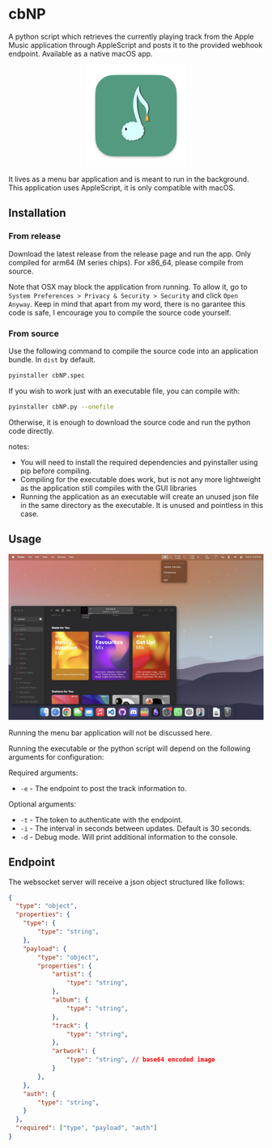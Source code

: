 # cbNP

A python script which retrieves the currently playing track from the Apple Music application through AppleScript and posts it to the provided webhook endpoint. Available as a native macOS app.

<p align="center">
<img src="./assets/logo.png" alt="drawing" width="200"/>
</p>

It lives as a menu bar application and is meant to run in the background. This application uses AppleScript, it is only compatible with macOS.

## Installation

### From release

Download the latest release from the release page and run the app. Only compiled for arm64 (M series chips). For x86_64, please compile from source.

Note that OSX may block the application from running. To allow it, go to `System Preferences > Privacy & Security > Security` and click `Open Anyway`. Keep in mind that apart from my word, there is no garantee this code is safe, I encourage you to compile the source code yourself.

### From source

Use the following command to compile the source code into an application bundle. In `dist` by default.

```bash
pyinstaller cbNP.spec
```

If you wish to work just with an executable file, you can compile with:

```bash
pyinstaller cbNP.py --onefile
```

Otherwise, it is enough to download the source code and run the python code directly.


notes: 
- You will need to install the required dependencies and pyinstaller using pip before compiling.
- Compiling for the executable does work, but is not any more lightweight as the application still compiles with the GUI libraries
- Running the application as an executable will create an unused json file in the same directory as the executable. It is unused and pointless in this case.

## Usage

<p align="center">
<img src="./assets/Demo - 1.2.0.png" alt="drawing"/>
</p>


Running the menu bar application will not be discussed here.

Running the executable or the python script will depend on the following arguments for configuration:

Required arguments:
- `-e` - The endpoint to post the track information to.

Optional arguments:
- `-t` - The token to authenticate with the endpoint.
- `-i` - The interval in seconds between updates. Default is 30 seconds.
- `-d` - Debug mode. Will print additional information to the console.

## Endpoint

The websocket server will receive a json object structured like follows:

```json
{
  "type": "object",
  "properties": {
    "type": {
        "type": "string",
    },
    "payload": {
        "type": "object",
        "properties": {
            "artist": {
                "type": "string",
            },
            "album": {
                "type": "string",
            },
            "track": {
                "type": "string",
            },
            "artwork": {
                "type": "string", // base64 encoded image
            }
        },
    },
    "auth": {
        "type": "string",
    }
  },
  "required": ["type", "payload", "auth"]
}
```
